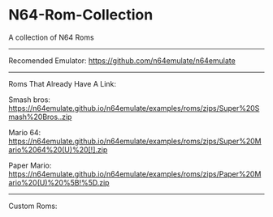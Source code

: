# N64-Rom-Collection
A collection of N64 Roms
_______________________________
                                                        
Recomended Emulator: https://github.com/n64emulate/n64emulate
________________________________

Roms That Already Have A Link:

Smash bros:       
https://n64emulate.github.io/n64emulate/examples/roms/zips/Super%20Smash%20Bros..zip

Mario 64: 
https://n64emulate.github.io/n64emulate/examples/roms/zips/Super%20Mario%2064%20(U)%20[!].zip

Paper Mario: 
https://n64emulate.github.io/n64emulate/examples/roms/zips/Paper%20Mario%20(U)%20%5B!%5D.zip
__________________________________

Custom Roms:

